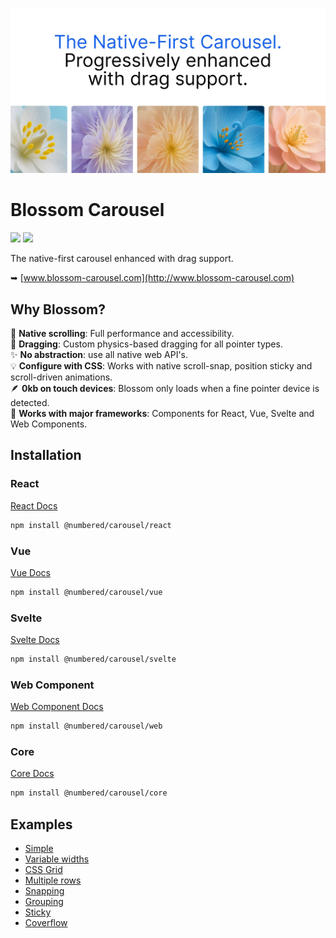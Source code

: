 ![Blossom Carousel](./public/cover.jpg)

# Blossom Carousel

<p>
<a href="https://www.npmjs.com/package/@numbered/carousel/core"><img src="https://img.shields.io/npm/v/@numbered/carousel/core.svg?color=%23c1a8e2"></a>
<a href="https://bundlephobia.com/package/@numbered/carousel/core"><img src="https://img.shields.io/bundlephobia/minzip/@numbered/carousel/core?color=%238ab4f8&label=gzip%20size"></a>
</p>

The native-first carousel enhanced with drag support.

➥ [www.blossom-carousel.com](http://www.blossom-carousel.com)

## Why Blossom?

<ul style="list-style: none; padding: 0;">
<li>🥇 <strong>Native scrolling</strong>: Full performance and accessibility.</li>
<li>🚀 <strong>Dragging</strong>: Custom physics-based dragging for all pointer types.</li>
<li>✨ <strong>No abstraction</strong>: use all native web API's.</li>
<li>💡 <strong>Configure with CSS</strong>: Works with native scroll-snap, position sticky and scroll-driven animations.</li>
<li>🪶 <strong>0kb on touch devices</strong>: Blossom only loads when a fine pointer device is detected.</li>
<li>🧱 <strong>Works with major frameworks</strong>: Components for React, Vue, Svelte and Web Components.</li>
</ul>

## Installation

### React

[React Docs](./packages/react)

```bash
npm install @numbered/carousel/react
```

### Vue

[Vue Docs](./packages/vue)

```bash
npm install @numbered/carousel/vue
```

### Svelte

[Svelte Docs](./packages/svelte)

```bash
npm install @numbered/carousel/svelte
```

### Web Component

[Web Component Docs](./packages/web)

```bash
npm install @numbered/carousel/web
```

### Core

[Core Docs](./packages/core)

```bash
npm install @numbered/carousel/core
```

## Examples

- [Simple](https://www.blossom-carousel.com/docs/examples#simple)
- [Variable widths](https://www.blossom-carousel.com/docs/examples#variable-widths)
- [CSS Grid](https://www.blossom-carousel.com/docs/examples#css-grid)
- [Multiple rows](https://www.blossom-carousel.com/docs/examples#multiple-rows)
- [Snapping](https://www.blossom-carousel.com/docs/examples#snapping)
- [Grouping](https://www.blossom-carousel.com/docs/examples#grouping)
- [Sticky](https://www.blossom-carousel.com/docs/examples#sticky)
- [Coverflow](https://www.blossom-carousel.com/docs/examples#cover-flow)
